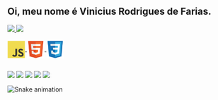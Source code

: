 ## Oi, meu nome é Vinicius Rodrigues de Farias.
 <div>
  <a href="https://github.com/vrFarias">
  <img height="160" src="https://github-readme-stats.vercel.app/api?username=vrFarias"/>
  <img height="160" src="https://github-readme-stats.vercel.app/api/top-langs/?username=vrFarias&layout=compact"/>
</div>
<div style="display: inline_block"><br>
  <img align="center" alt="JS" height="40" width="40" src="https://raw.githubusercontent.com/devicons/devicon/master/icons/javascript/javascript-original.svg">
  <img align="center" alt="HTML" height="40" width="40" src="https://raw.githubusercontent.com/devicons/devicon/master/icons/html5/html5-original.svg">
  <img align="center" alt="CSS" height="40" width="40" src="https://raw.githubusercontent.com/devicons/devicon/master/icons/css3/css3-original.svg">
</div>
  
  ##
 
<div> 
  <a href="https://instagram.com/vrrfarias" target="_blank"><img src="https://img.shields.io/badge/-Instagram-%23E4405F?style=for-the-badge&logo=instagram&logoColor=white" target="_blank"></a>
  <a href = "mailto: vulgofariaspessoal@gmail.com"><img src="https://img.shields.io/badge/-Gmail-%23333?style=for-the-badge&logo=gmail&logoColor=white" target="_blank"></a>
  <a href="https://www.linkedin.com/in/vinicius-rodrigues-de-farias-4b0a441a1/" target="_blank"><img src="https://img.shields.io/badge/-LinkedIn-%230077B5?style=for-the-badge&logo=linkedin&logoColor=white" target="_blank"></a>
  <a href="https://app.rocketseat.com.br/me/vrrfarias" target="_blank"><img src="https://img.shields.io/badge/-Rocketseat-blueviolet?style=for-the-badge&logoColor=white&logo=Freelancer" target="_blank"></a>
  <a href = "https://www.behance.net/vrrfarias"><img src="https://img.shields.io/badge/-Behance-blue?style=for-the-badge&logoColor=white&logo=Behance" target="_blank"></a>

 
  ![Snake animation](https://github.com/vrFarias/vrFarias/blob/output/github-contribution-grid-snake.svg)
 
</div>
